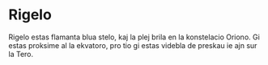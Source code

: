 # Rigelo

Rigelo estas flamanta blua stelo, kaj la plej brila en la konstelacio Oriono. Gi
estas proksime al la ekvatoro, pro tio gi estas videbla de preskau ie ajn sur la
Tero.
